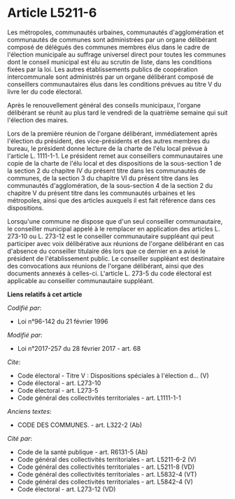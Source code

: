 # Article L5211-6

Les métropoles, communautés urbaines, communautés d'agglomération et communautés de communes sont administrées par un organe
délibérant composé de délégués des communes membres élus dans le cadre de l'élection municipale au suffrage universel direct
pour toutes les communes dont le conseil municipal est élu au scrutin de liste, dans les conditions fixées par la loi. Les
autres établissements publics de coopération intercommunale sont administrés par un organe délibérant composé de conseillers
communautaires élus dans les conditions prévues au titre V du livre Ier du code électoral. 

Après le renouvellement général des conseils municipaux, l'organe délibérant se réunit au plus tard le vendredi de la
quatrième semaine qui suit l'élection des maires. 

Lors de la première réunion de l'organe délibérant, immédiatement après l'élection du président, des vice-présidents et des
autres membres du bureau, le président donne lecture de la charte de l'élu local prévue à l'article L. 1111-1-1. Le président
remet aux conseillers communautaires une copie de la charte de l'élu local et des dispositions de la sous-section 1 de la
section 2 du chapitre IV du présent titre dans les communautés de communes, de la section 3 du chapitre VI du présent titre
dans les communautés d'agglomération, de la sous-section 4 de la section 2 du chapitre V du présent titre dans les
communautés urbaines et les métropoles, ainsi que des articles auxquels il est fait référence dans ces dispositions. 

Lorsqu'une commune ne dispose que d'un seul conseiller communautaire, le conseiller municipal appelé à le remplacer en
application des articles L. 273-10 ou L. 273-12 est le conseiller communautaire suppléant qui peut participer avec voix
délibérative aux réunions de l'organe délibérant en cas d'absence du conseiller titulaire dès lors que ce dernier en a avisé
le président de l'établissement public. Le conseiller suppléant est destinataire des convocations aux réunions de l'organe
délibérant, ainsi que des documents annexés à celles-ci. L'article L. 273-5 du code électoral est applicable au conseiller
communautaire suppléant.

**Liens relatifs à cet article**

_Codifié par_:

  - Loi n°96-142 du 21 février 1996

_Modifié par_:

  - Loi n°2017-257 du 28 février 2017 - art. 68

_Cite_:

  - Code électoral -  Titre V : Dispositions spéciales à l'élection d... (V)
  - Code électoral - art. L273-10
  - Code électoral - art. L273-5
  - Code général des collectivités territoriales - art. L1111-1-1

_Anciens textes_:

  - CODE DES COMMUNES. - art. L322-2 (Ab)

_Cité par_:

  - Code de la santé publique - art. R6131-5 (Ab)
  - Code général des collectivités territoriales - art. L5211-6-2 (V)
  - Code général des collectivités territoriales - art. L5211-8 (VD)
  - Code général des collectivités territoriales - art. L5832-4 (VT)
  - Code général des collectivités territoriales - art. L5842-4 (V)
  - Code électoral - art. L273-12 (VD)
